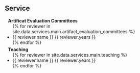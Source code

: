 ## Service

<h4 style="margin:0 10px 0;">Artificat Evaluation Committees</h4>
<ul style="margin:0 0 5px;">
  {% for reviewer in site.data.services.main.artifact_evaluation_committees %}
    <li><autocolor>{{ reviewer.name }} {{ reviewer.years }}</autocolor></li>
  {% endfor %}
</ul>

<h4 style="margin:0 10px 0;">Teaching</h4>
<ul style="margin:0 0 20px;">
  {% for reviewer in site.data.services.main.teaching %}
    <li><autocolor>{{ reviewer.name }} {{ reviewer.years }}</autocolor></li>
  {% endfor %}
</ul>